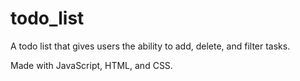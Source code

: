 # todo_list

A todo list that gives users the ability to add, delete, and filter tasks.

Made with JavaScript, HTML, and CSS.
